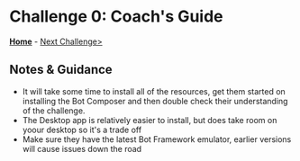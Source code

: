 # Challenge 0: Coach's Guide

**[Home](./Readme.md)** - [Next Challenge>](./Solution-1.md)

## Notes & Guidance
- It will take some time to install all of the resources, get them started on installing the Bot Composer and then double check their understanding of the challenge.
- The Desktop app is relatively easier to install, but does take room on yoour desktop so it's a trade off
- Make sure they have the latest Bot Framework emulator, earlier versions will cause issues down the road

